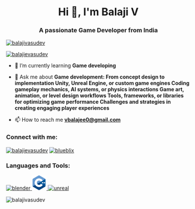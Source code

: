 <h1 align="center">Hi 👋, I'm Balaji V</h1>
<h3 align="center">A passionate Game Developer from India</h3>

<p align="left"> <a href="https://github.com/ryo-ma/github-profile-trophy"><img src="https://github-profile-trophy.vercel.app/?username=balajivasudev" alt="balajivasudev" /></a> </p>

<p align="left"> <a href="https://twitter.com/balajievasudev" target="blank"><img src="https://img.shields.io/twitter/follow/balajievasudev?logo=twitter&style=for-the-badge" alt="balajievasudev" /></a> </p>

- 🌱 I’m currently learning **Game developing**

- 💬 Ask me about **Game development: From concept design to implementation Unity, Unreal Engine, or custom game engines Coding gameplay mechanics, AI systems, or physics interactions Game art, animation, or level design workflows Tools, frameworks, or libraries for optimizing game performance Challenges and strategies in creating engaging player experiences**

- 📫 How to reach me **vbalajee0@gmail.com**

<h3 align="left">Connect with me:</h3>
<p align="left">
<a href="https://twitter.com/balajievasudev" target="blank"><img align="center" src="https://raw.githubusercontent.com/rahuldkjain/github-profile-readme-generator/master/src/images/icons/Social/twitter.svg" alt="balajievasudev" height="30" width="40" /></a>
<a href="https://discord.gg/blueblix" target="blank"><img align="center" src="https://raw.githubusercontent.com/rahuldkjain/github-profile-readme-generator/master/src/images/icons/Social/discord.svg" alt="blueblix" height="30" width="40" /></a>
</p>

<h3 align="left">Languages and Tools:</h3>
<p align="left"> <a href="https://www.blender.org/" target="_blank" rel="noreferrer"> <img src="https://download.blender.org/branding/community/blender_community_badge_white.svg" alt="blender" width="40" height="40"/> </a> <a href="https://www.w3schools.com/cpp/" target="_blank" rel="noreferrer"> <img src="https://raw.githubusercontent.com/devicons/devicon/master/icons/cplusplus/cplusplus-original.svg" alt="cplusplus" width="40" height="40"/> </a> <a href="https://unrealengine.com/" target="_blank" rel="noreferrer"> <img src="https://raw.githubusercontent.com/kenangundogan/fontisto/036b7eca71aab1bef8e6a0518f7329f13ed62f6b/icons/svg/brand/unreal-engine.svg" alt="unreal" width="40" height="40"/> </a> </p>

<p><img align="center" src="https://github-readme-stats.vercel.app/api/top-langs?username=balajivasudev&show_icons=true&locale=en&layout=compact" alt="balajivasudev" /></p>

